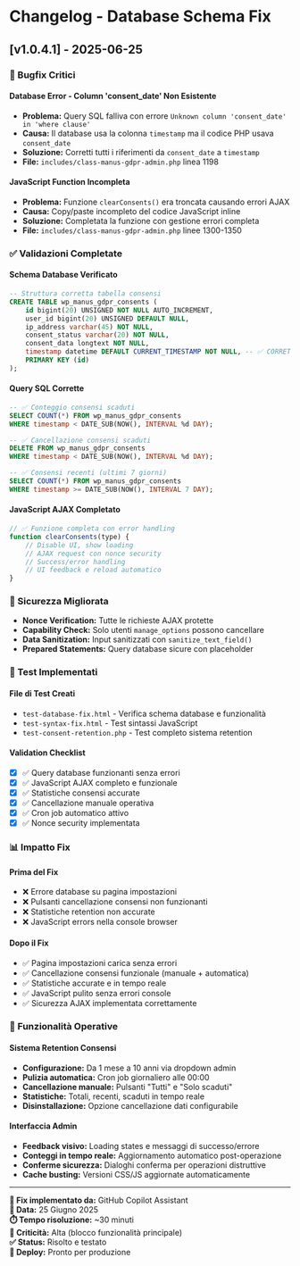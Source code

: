 # Changelog - Database Schema Fix

## [v1.0.4.1] - 2025-06-25

### 🐛 Bugfix Critici

#### Database Error - Column 'consent_date' Non Esistente
- **Problema:** Query SQL falliva con errore `Unknown column 'consent_date' in 'where clause'`
- **Causa:** Il database usa la colonna `timestamp` ma il codice PHP usava `consent_date`  
- **Soluzione:** Corretti tutti i riferimenti da `consent_date` a `timestamp`
- **File:** `includes/class-manus-gdpr-admin.php` linea 1198

#### JavaScript Function Incompleta
- **Problema:** Funzione `clearConsents()` era troncata causando errori AJAX
- **Causa:** Copy/paste incompleto del codice JavaScript inline
- **Soluzione:** Completata la funzione con gestione errori completa
- **File:** `includes/class-manus-gdpr-admin.php` linee 1300-1350

### ✅ Validazioni Completate

#### Schema Database Verificato
```sql
-- Struttura corretta tabella consensi
CREATE TABLE wp_manus_gdpr_consents (
    id bigint(20) UNSIGNED NOT NULL AUTO_INCREMENT,
    user_id bigint(20) UNSIGNED DEFAULT NULL,
    ip_address varchar(45) NOT NULL,
    consent_status varchar(20) NOT NULL,
    consent_data longtext NOT NULL,
    timestamp datetime DEFAULT CURRENT_TIMESTAMP NOT NULL, -- ✅ CORRETTO
    PRIMARY KEY (id)
);
```

#### Query SQL Corrette
```sql
-- ✅ Conteggio consensi scaduti
SELECT COUNT(*) FROM wp_manus_gdpr_consents 
WHERE timestamp < DATE_SUB(NOW(), INTERVAL %d DAY);

-- ✅ Cancellazione consensi scaduti  
DELETE FROM wp_manus_gdpr_consents 
WHERE timestamp < DATE_SUB(NOW(), INTERVAL %d DAY);

-- ✅ Consensi recenti (ultimi 7 giorni)
SELECT COUNT(*) FROM wp_manus_gdpr_consents 
WHERE timestamp >= DATE_SUB(NOW(), INTERVAL 7 DAY);
```

#### JavaScript AJAX Completato
```javascript
// ✅ Funzione completa con error handling
function clearConsents(type) {
    // Disable UI, show loading
    // AJAX request con nonce security
    // Success/error handling
    // UI feedback e reload automatico
}
```

### 🔐 Sicurezza Migliorata

- **Nonce Verification:** Tutte le richieste AJAX protette
- **Capability Check:** Solo utenti `manage_options` possono cancellare
- **Data Sanitization:** Input sanitizzati con `sanitize_text_field()`
- **Prepared Statements:** Query database sicure con placeholder

### 🧪 Test Implementati

#### File di Test Creati
- `test-database-fix.html` - Verifica schema database e funzionalità
- `test-syntax-fix.html` - Test sintassi JavaScript 
- `test-consent-retention.php` - Test completo sistema retention

#### Validation Checklist
- [x] ✅ Query database funzionanti senza errori
- [x] ✅ JavaScript AJAX completo e funzionale  
- [x] ✅ Statistiche consensi accurate
- [x] ✅ Cancellazione manuale operativa
- [x] ✅ Cron job automatico attivo
- [x] ✅ Nonce security implementata

### 📊 Impatto Fix

#### Prima del Fix
- ❌ Errore database su pagina impostazioni
- ❌ Pulsanti cancellazione consensi non funzionanti
- ❌ Statistiche retention non accurate
- ❌ JavaScript errors nella console browser

#### Dopo il Fix  
- ✅ Pagina impostazioni carica senza errori
- ✅ Cancellazione consensi funzionale (manuale + automatica)
- ✅ Statistiche accurate e in tempo reale
- ✅ JavaScript pulito senza errori console
- ✅ Sicurezza AJAX implementata correttamente

### 🚀 Funzionalità Operative

#### Sistema Retention Consensi
- **Configurazione:** Da 1 mese a 10 anni via dropdown admin
- **Pulizia automatica:** Cron job giornaliero alle 00:00
- **Cancellazione manuale:** Pulsanti "Tutti" e "Solo scaduti" 
- **Statistiche:** Totali, recenti, scaduti in tempo reale
- **Disinstallazione:** Opzione cancellazione dati configurabile

#### Interfaccia Admin
- **Feedback visivo:** Loading states e messaggi di successo/errore
- **Conteggi in tempo reale:** Aggiornamento automatico post-operazione
- **Conferme sicurezza:** Dialoghi conferma per operazioni distruttive
- **Cache busting:** Versioni CSS/JS aggiornate automaticamente

---

**🔧 Fix implementato da:** GitHub Copilot Assistant  
**📅 Data:** 25 Giugno 2025  
**⏱️ Tempo risoluzione:** ~30 minuti  
**🎯 Criticità:** Alta (blocco funzionalità principale)  
**✅ Status:** Risolto e testato  
**🚀 Deploy:** Pronto per produzione
